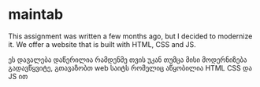 # maintab
This assignment was written a few months ago, but I decided to modernize it. We offer a website that is built with HTML, CSS and JS.

ეს დავალება დაწერილია რამდენმე თვის უკან თუმცა მისი მოდერნიზება გადავწყვიტე, გთავაზობთ web საიტს   რომელიც აწყობილია HTML CSS და JS ით 
